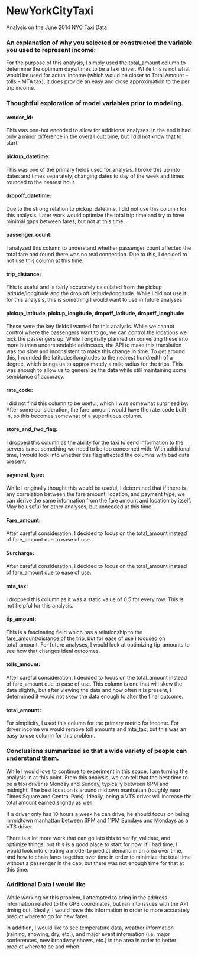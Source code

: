 # NewYorkCityTaxi
Analysis on the June 2014 NYC Taxi Data

### An explanation of why you selected or constructed the variable you used to represent income:

For the purpose of this analysis, I simply used the total_amount column to determine the optimum days/times to be a taxi driver. While this is not what would be used for actual income (which would be closer to Total Amount – tolls – MTA tax), it does provide an easy and close approximation to the per trip income.


### Thoughtful exploration of model variables prior to modeling.

#### vendor_id: 
This was one-hot encoded to allow for additional analyses. In the end it had only a minor difference in the overall outcome, but I did not know that to start.

#### pickup_datetime: 
This was one of the primary fields used for analysis. I broke this up into dates and times separately, changing dates to day of the week and times rounded to the nearest hour. 

#### dropoff_datetime: 
Due to the strong relation to pickup_datetime, I did not use this column for this analysis. Later work would optimize the total trip time and try to have minimal gaps between fares, but not at this time.

#### passenger_count:
I analyzed this column to understand whether passenger count affected the total fare and found there was no real connection. Due to this, I decided to not use this column at this time.

#### trip_distance: 
This is useful and is fairly accurately calculated from the pickup latitude/longitude and the drop off latitude/longitude. While I did not use it for this analysis, this is something I would want to use in future analyses

#### pickup_latitude, pickup_longitude, dropoff_latitude, dropoff_longitude: 
These were the key fields I wanted for this analysis. While we cannot control where the passengers want to go, we can control the locations we pick the passengers up. 
While I originally planned on converting these into more human understandable addresses, the API to make this translation was too slow and inconsistent to make this change in time. To get around this, I rounded the latitudes/longitudes to the nearest hundredth of a degree, which brings us to approximately a mile radius for the trips. This was enough to allow us to generalize the data while still maintaining some semblance of accuracy.

#### rate_code: 
I did not find this column to be useful, which I was somewhat surprised by. After some consideration, the fare_amount would have the rate_code built in, so this becomes somewhat of a superfluous column.  

#### store_and_fwd_flag: 
I dropped this column as the ability for the taxi to send information to the servers is not something we need to be too concerned with. With additional time, I would look into whether this flag affected the columns with bad data present. 

#### payment_type:
While I originally thought this would be useful, I determined that if there is any correlation between the fare amount, location, and payment type, we can derive the same information from the fare amount and location by itself. May be useful for other analyses, but unneeded at this time. 

#### Fare_amount: 
After careful consideration, I decided to focus on the total_amount instead of fare_amount due to ease of use.

#### Surcharge: 
After careful consideration, I decided to focus on the total_amount instead of fare_amount due to ease of use.

#### mta_tax:
I dropped this column as it was a static value of 0.5 for every row. This is not helpful for this analysis.

#### tip_amount: 
This is a fascinating field which has a relationship to the fare_amount/distance of the trip, but for ease of use I focused on total_amount. For future analyses, I would look at optimizing tip_amounts to see how that changes ideal outcomes.

#### tolls_amount: 
After careful consideration, I decided to focus on the total_amount instead of fare_amount due to ease of use. This column is one that will skew the data slightly, but after viewing the data and how often it is present, I determined it would not skew the data enough to alter the final outcome. 

#### total_amount: 
For simplicity, I used this column for the primary metric for income. For driver income we would remove toll amounts and mta_tax, but this was an easy to use column for this problem. 


### Conclusions summarized so that a wide variety of people can understand them.

While I would love to continue to experiment in this space, I am turning the analysis in at this point. 
From this analysis, we can tell that the best time to be a taxi driver is Monday and Sunday, typically between 6PM and midnight. The best location is around midtown manhattan (roughly near Times Square and Central Park). Ideally, being a VTS driver will increase the total amount earned slightly as well.

If a driver only has 10 hours a week he can drive, he should focus on being in midtown manhattan between 6PM and 11PM Sundays and Mondays as a VTS driver.

There is a lot more work that can go into this to verify, validate, and optimize things, but this is a good place to start for now. If I had time, I would look into creating a model to predict demand in an area over time, and how to chain fares together over time in order to minimize the total time without a passenger in the cab, but there was not enough time for that at this time.


### Additional Data I would like

While working on this problem, I attempted to bring in the address information related to the GPS coordinates, but ran into issues with the API timing out. Ideally, I would have this information in order to more accurately predict where to go for new fares.

In addition, I would like to see temperature data, weather information (raining, snowing, dry, etc.), and major event information (i.e. major conferences, new broadway shows, etc.) in the area in order to better predict where to be and when.
